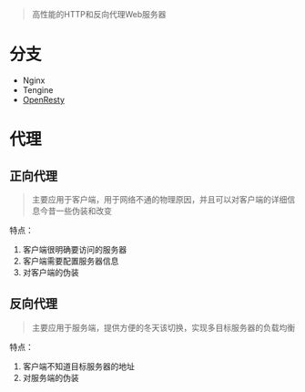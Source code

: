 > 高性能的HTTP和反向代理Web服务器

# 分支
- Nginx
- Tengine
- [OpenResty](../OpenResty/OpenResty.md)


# 代理

## 正向代理
> 主要应用于客户端，用于网络不通的物理原因，并且可以对客户端的详细信息今昔一些伪装和改变

特点：
1. 客户端很明确要访问的服务器
2. 客户端需要配置服务器信息
3. 对客户端的伪装



## 反向代理
> 主要应用于服务端，提供方便的冬天该切换，实现多目标服务器的负载均衡

特点：
1. 客户端不知道目标服务器的地址
2. 对服务端的伪装